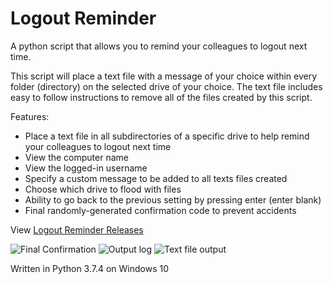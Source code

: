 # Logout Reminder
A python script that allows you to remind your colleagues to logout next time.

This script will place a text file with a message of your choice within every folder (directory) on the selected drive of your choice.
The text file includes easy to follow instructions to remove all of the files created by this script.

Features:
- Place a text file in all subdirectories of a specific drive to help remind your colleagues to logout next time
- View the computer name
- View the logged-in username
- Specify a custom message to be added to all texts files created
- Choose which drive to flood with files
- Ability to go back to the previous setting by pressing enter (enter blank)
- Final randomly-generated confirmation code to prevent accidents

View [Logout Reminder Releases](https://github.com/smcclennon/Logout-Reminder/releases)

![Final Confirmation](https://imgur.com/PPMd3Mv.png)
![Output log](https://imgur.com/DpM2PDe.png)
![Text file output](https://imgur.com/Sfxc1cY.png)


Written in Python 3.7.4 on Windows 10
